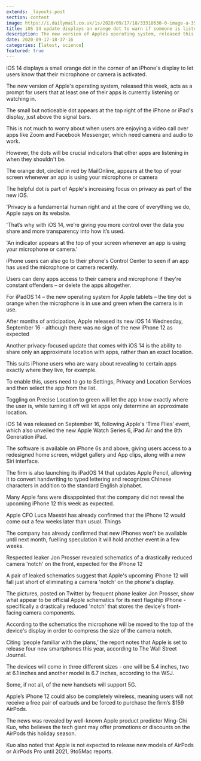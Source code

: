 ```yaml
---
extends: _layouts.post
section: content
image: https://i.dailymail.co.uk/1s/2020/09/17/18/33310630-0-image-a-35_1600363385575.jpg 
title: iOS 14 update displays an orange dot to warn if someone is listening in  
description: The new version of Apples operating system, released this week, acts as a prompt for users that at least one of their apps is currently listening or watching in. 
date: 2020-09-17-18-37-16 
categories: [latest, science] 
featured: true 
--- 
```

 iOS 14 displays a small orange dot in the corner of an iPhone's display to let users know that their microphone or camera is activated. 

The new version of Apple's operating system, released this week, acts as a prompt for users that at least one of their apps is currently listening or watching in. 

The small but noticeable dot appears at the top right of the iPhone or iPad's display, just above the signal bars. 

This is not much to worry about when users are enjoying a video call over apps like Zoom and Facebook Messenger, which need camera and audio to work.

However, the dots will be crucial indicators that other apps are listening in when they shouldn't be. 

The orange dot, circled in red by MailOnline, appears at the top of your screen whenever an app is using your microphone or camera

The helpful dot is part of Apple's increasing focus on privacy as part of the new iOS.  

'Privacy is a fundamental human right and at the core of everything we do, Apple says on its website. 

'That’s why with iOS 14, we’re giving you more control over the data you share and more transparency into how it’s used. 

'An indicator appears at the top of your screen whenever an app is using your microphone or camera.'

iPhone users can also go to their phone's Control Center to seen if an app has used the microphone or camera recently. 

Users can deny apps access to their camera and microphone if they're constant offenders – or delete the apps altogether. 

For iPadOS 14 – the new operating system for Apple tablets – the tiny dot is orange when the microphone is in use and green when the camera is in use. 

After months of anticipation, Apple released its new iOS 14 Wednesday, September 16 - although there was no sign of the new iPhone 12 as expected

Another privacy-focused update that comes with iOS 14 is the ability to share only an approximate location with apps, rather than an exact location.

This suits iPhone users who are wary about revealing to certain apps exactly where they live, for example.

To enable this, users need to go to Settings, Privacy and Location Services and then select the app from the list. 

Toggling on Precise Location to green will let the app know exactly where the user is, while turning it off will let apps only determine an approximate location. 

 iOS 14 was released on September 16, following Apple's ‘Time Flies’ event, which also unveiled the new Apple Watch Series 6, iPad Air and the 8th Generation iPad.

The software is available on iPhone 6s and above, giving users access to a redesigned home screen, widget gallery and App clips, along with a new Siri interface.

The firm is also launching its iPadOS 14 that updates Apple Pencil, allowing it to convert handwriting to typed lettering and recognizes Chinese characters in addition to the standard English alphabet.

Many Apple fans were disappointed that the company did not reveal the upcoming iPhone 12 this week as expected. 

Apple CFO Luca Maestri has already confirmed that the iPhone 12 would come out a few weeks later than usual. Things 

The company has already confirmed that new iPhones won't be available until next month, fuelling speculation it will hold another event in a few weeks. 

Respected leaker Jon Prosser revealed schematics of a drastically reduced camera 'notch' on the front, expected for the iPhone 12

A pair of leaked schematics suggest that Apple's upcoming iPhone 12 will fall just short of eliminating a camera 'notch' on the phone's display.

The pictures, posted on Twitter by frequent phone leaker Jon Prosser, show what appear to be official Apple schematics for its next flagship iPhone - specifically a drastically reduced 'notch' that stores the device's front-facing camera components.

According to the schematics the microphone will be moved to the top of the device's display in order to compress the size of the camera notch.

Citing ‘people familiar with the plans,’ the report notes that Apple is set to release four new smartphones this year, according to The Wall Street Journal.

The devices will come in three different sizes - one will be 5.4 inches, two at 6.1 inches and another model is 6.7 inches, according to the WSJ. 

Some, if not all, of the new handsets will support 5G. 

Apple’s iPhone 12 could also be completely wireless, meaning users will not receive a free pair of earbuds and be forced to purchase the firm’s $159 AirPods.

The news was revealed by well-known Apple product predictor Ming-Chi Kuo, who believes the tech giant may offer promotions or discounts on the AirPods this holiday season.

Kuo also noted that Apple is not expected to release new models of AirPods or AirPods Pro until 2021, 9to5Mac reports. 

